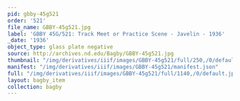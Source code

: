 ```yaml
---
pid: gbby-45g521
order: '521'
file_name: GBBY-45g521.jpg
label: 'GBBY 45G/521: Track Meet or Practice Scene - Javelin - 1936'
_date: '1936'
object_type: glass plate negative
source: http://archives.nd.edu/Bagby/GBBY-45g521.jpg
thumbnail: "/img/derivatives/iiif/images/GBBY-45g521/full/250,/0/default.jpg"
manifest: "/img/derivatives/iiif/images/GBBY-45g521/manifest.json"
full: "/img/derivatives/iiif/images/GBBY-45g521/full/1140,/0/default.jpg"
layout: bagby_item
collection: bagby
---
```

